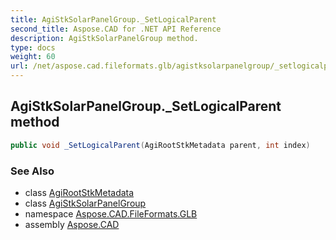 ```yaml
---
title: AgiStkSolarPanelGroup._SetLogicalParent
second_title: Aspose.CAD for .NET API Reference
description: AgiStkSolarPanelGroup method. 
type: docs
weight: 60
url: /net/aspose.cad.fileformats.glb/agistksolarpanelgroup/_setlogicalparent/
---
```

## AgiStkSolarPanelGroup._SetLogicalParent method

```csharp
public void _SetLogicalParent(AgiRootStkMetadata parent, int index)
```

### See Also

* class [AgiRootStkMetadata](../../agirootstkmetadata/)
* class [AgiStkSolarPanelGroup](../)
* namespace [Aspose.CAD.FileFormats.GLB](../../agistksolarpanelgroup/)
* assembly [Aspose.CAD](../../../)


